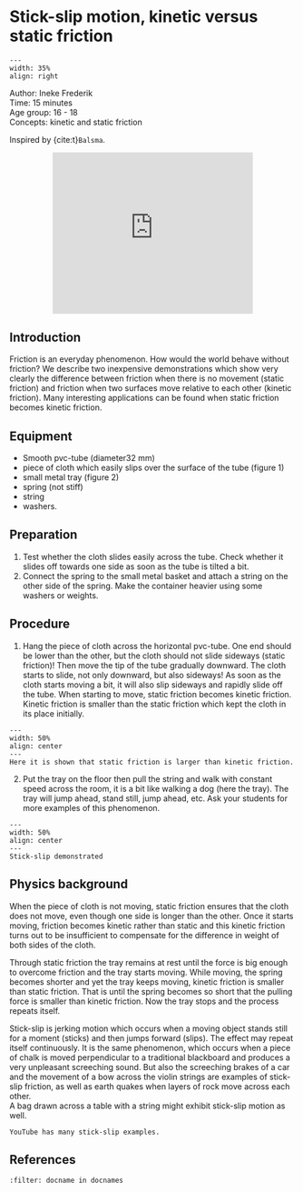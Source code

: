 # Stick-slip motion, kinetic versus static friction

<div style="clear: both;">

```{figure} ../../figures/open.png
---
width: 35%
align: right
```

</div>

Author:     Ineke Frederik\
Time:	  	  15 minutes\
Age group:	16 - 18\
Concepts:	  kinetic and static friction

Inspired by {cite:t}`Balsma`.

<div style="display: flex; justify-content: center;">
    <div style="position: relative; width: 70%; height: 0; padding-bottom: 56.25%;">
        <iframe
            src="https://www.youtube.com/embed/8SAOsvKrJk8"
            style="position: absolute; top: 0; left: 0; width: 100%; height: 100%;"
            frameborder="0"
            allow="accelerometer; autoplay; clipboard-write; encrypted-media; gyroscope; picture-in-picture"
            allowfullscreen
        ></iframe>
    </div>
</div>


## Introduction
Friction is an everyday phenomenon. How would the world behave without friction? We describe two inexpensive demonstrations which show very clearly the difference between friction when there is no movement (static friction) and friction when two surfaces move relative to each other (kinetic friction). Many interesting applications can be found when static friction becomes kinetic friction.   

## Equipment
* Smooth pvc-tube (diameter32 mm) 
* piece of cloth which easily slips over the surface of the tube (figure 1)
* small metal tray  (figure 2)
* spring (not stiff)
* string
* washers.  

## Preparation
1. Test whether the cloth slides easily across the tube. Check whether it slides off towards one side as soon as the tube is tilted a bit. 
2. Connect the spring to the small metal basket and attach a string on the other side of the spring. Make the container heavier using some washers or weights. 


## Procedure
1. Hang the piece of cloth across the horizontal pvc-tube. One end should be lower than the other, but the cloth should not slide sideways (static friction)! Then move the tip of the tube gradually downward. The cloth starts to slide, not only downward, but also sideways! As soon as the cloth starts moving a bit, it will also slip sideways and rapidly slide off the tube. When starting to move, static friction becomes kinetic friction. Kinetic friction is smaller than the static friction which kept the cloth in its place initially. 
```{figure} demo14_figure1.jpg
---
width: 50%
align: center
---
Here it is shown that static friction is larger than kinetic friction.
```

2. Put the tray on the floor then pull the string and walk with constant speed across the room, it is a bit like walking a dog (here the tray). The tray will jump ahead, stand still, jump ahead, etc. Ask your students for more examples of this phenomenon.

```{figure} demo14_figure2.jpg
---
width: 50%
align: center
---
Stick-slip demonstrated
```

## Physics background
When the piece of cloth is not moving, static friction ensures that the cloth does not move, even though one side is longer than the other. Once it starts moving, friction becomes kinetic rather than static and this kinetic friction turns out to be insufficient to compensate for the difference in weight of both sides of the cloth. 

Through static friction the tray remains at rest until the force is big enough to overcome friction and the tray starts moving. While moving, the spring becomes shorter and yet the tray keeps moving, kinetic friction is smaller than static friction. That is until the spring becomes so short that the pulling force is smaller than kinetic friction. Now the tray stops and the process repeats itself. 

Stick-slip is jerking motion which occurs when a moving object stands still for a moment (sticks) and then jumps forward (slips). The effect may repeat itself continuously. It is the same phenomenon, which occurs when a piece of chalk is moved perpendicular to a traditional blackboard and produces a very unpleasant screeching sound. But also the screeching brakes of a car and the movement of a bow across the violin strings are examples of stick-slip friction, as well as earth quakes when layers of rock move across each other.   
A bag drawn across a table with a string might exhibit stick-slip motion as well.

```{tip}
YouTube has many stick-slip examples.
````

## References
```{bibliography}
:filter: docname in docnames
```